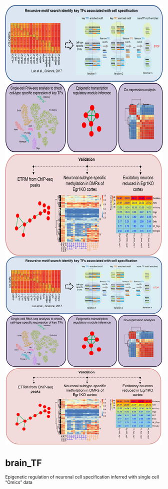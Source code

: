 <div align=center><img width="700" height="800" src="https://github.com/Gavin-Yinld/brain_TF/blob/master/Figures/cover.png" /></div>

<div align=center><img width="500" height="600" src="https://github.com/Gavin-Yinld/brain_TF/blob/master/Figures/cover.png" /></div>


# brain_TF
Epigenetic regulation of neuronal cell specification inferred with single cell “Omics” data
